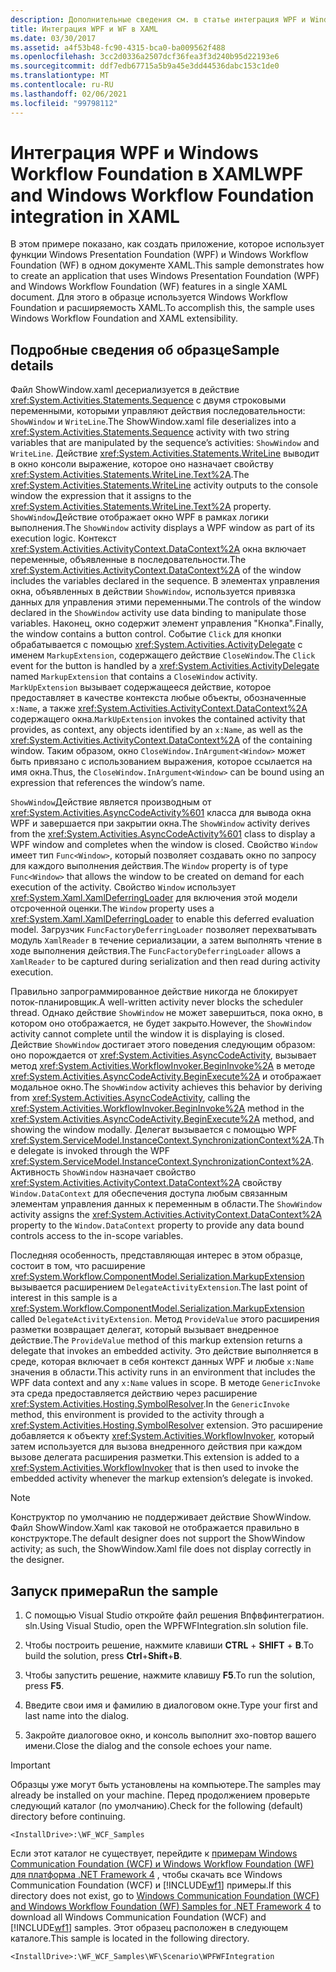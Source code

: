 ```yaml
---
description: Дополнительные сведения см. в статье интеграция WPF и Windows Workflow Foundation в XAML.
title: Интеграция WPF и WF в XAML
ms.date: 03/30/2017
ms.assetid: a4f53b48-fc90-4315-bca0-ba009562f488
ms.openlocfilehash: 3cc2d0336a2507dcf36fea3f3d240b95d22193e6
ms.sourcegitcommit: ddf7edb67715a5b9a45e3dd44536dabc153c1de0
ms.translationtype: MT
ms.contentlocale: ru-RU
ms.lasthandoff: 02/06/2021
ms.locfileid: "99798112"
---
```

# <a name="wpf-and-windows-workflow-foundation-integration-in-xaml"></a><span data-ttu-id="14f0a-103">Интеграция WPF и Windows Workflow Foundation в XAML</span><span class="sxs-lookup"><span data-stu-id="14f0a-103">WPF and Windows Workflow Foundation integration in XAML</span></span>

<span data-ttu-id="14f0a-104">В этом примере показано, как создать приложение, которое использует функции Windows Presentation Foundation (WPF) и Windows Workflow Foundation (WF) в одном документе XAML.</span><span class="sxs-lookup"><span data-stu-id="14f0a-104">This sample demonstrates how to create an application that uses Windows Presentation Foundation (WPF) and Windows Workflow Foundation (WF) features in a single XAML document.</span></span> <span data-ttu-id="14f0a-105">Для этого в образце используется Windows Workflow Foundation и расширяемость XAML.</span><span class="sxs-lookup"><span data-stu-id="14f0a-105">To accomplish this, the sample uses Windows Workflow Foundation and XAML extensibility.</span></span>

## <a name="sample-details"></a><span data-ttu-id="14f0a-106">Подробные сведения об образце</span><span class="sxs-lookup"><span data-stu-id="14f0a-106">Sample details</span></span>

 <span data-ttu-id="14f0a-107">Файл ShowWindow.xaml десериализуется в действие <xref:System.Activities.Statements.Sequence> с двумя строковыми переменными, которыми управляют действия последовательности: `ShowWindow` и `WriteLine`.</span><span class="sxs-lookup"><span data-stu-id="14f0a-107">The ShowWindow.xaml file deserializes into a <xref:System.Activities.Statements.Sequence> activity with two string variables that are manipulated by the sequence’s activities: `ShowWindow` and `WriteLine`.</span></span> <span data-ttu-id="14f0a-108">Действие <xref:System.Activities.Statements.WriteLine> выводит в окно консоли выражение, которое оно назначает свойству <xref:System.Activities.Statements.WriteLine.Text%2A>.</span><span class="sxs-lookup"><span data-stu-id="14f0a-108">The <xref:System.Activities.Statements.WriteLine> activity outputs to the console window the expression that it assigns to the <xref:System.Activities.Statements.WriteLine.Text%2A> property.</span></span> <span data-ttu-id="14f0a-109">`ShowWindow`Действие отображает окно WPF в рамках логики выполнения.</span><span class="sxs-lookup"><span data-stu-id="14f0a-109">The `ShowWindow` activity displays a WPF window as part of its execution logic.</span></span> <span data-ttu-id="14f0a-110">Контекст <xref:System.Activities.ActivityContext.DataContext%2A> окна включает переменные, объявленные в последовательности.</span><span class="sxs-lookup"><span data-stu-id="14f0a-110">The <xref:System.Activities.ActivityContext.DataContext%2A> of the window includes the variables declared in the sequence.</span></span> <span data-ttu-id="14f0a-111">В элементах управления окна, объявленных в действии `ShowWindow`, используется привязка данных для управления этими переменными.</span><span class="sxs-lookup"><span data-stu-id="14f0a-111">The controls of the window declared in the `ShowWindow` activity use data binding to manipulate those variables.</span></span> <span data-ttu-id="14f0a-112">Наконец, окно содержит элемент управления "Кнопка".</span><span class="sxs-lookup"><span data-stu-id="14f0a-112">Finally, the window contains a button control.</span></span> <span data-ttu-id="14f0a-113">Событие `Click` для кнопки обрабатывается с помощью <xref:System.Activities.ActivityDelegate> с именем `MarkupExtension`, содержащего действие `CloseWindow`.</span><span class="sxs-lookup"><span data-stu-id="14f0a-113">The `Click` event for the button is handled by a <xref:System.Activities.ActivityDelegate> named `MarkupExtension` that contains a `CloseWindow` activity.</span></span> <span data-ttu-id="14f0a-114">`MarkUpExtension` вызывает содержащееся действие, которое предоставляет в качестве контекста любые объекты, обозначенные `x:Name`, а также <xref:System.Activities.ActivityContext.DataContext%2A> содержащего окна.</span><span class="sxs-lookup"><span data-stu-id="14f0a-114">`MarkUpExtension` invokes the contained activity that provides, as context, any objects identified by an `x:Name`, as well as the <xref:System.Activities.ActivityContext.DataContext%2A> of the containing window.</span></span> <span data-ttu-id="14f0a-115">Таким образом, окно `CloseWindow.InArgument<Window>` может быть привязано с использованием выражения, которое ссылается на имя окна.</span><span class="sxs-lookup"><span data-stu-id="14f0a-115">Thus, the `CloseWindow.InArgument<Window>` can be bound using an expression that references the window’s name.</span></span>

 <span data-ttu-id="14f0a-116">`ShowWindow`Действие является производным от <xref:System.Activities.AsyncCodeActivity%601> класса для вывода окна WPF и завершается при закрытии окна.</span><span class="sxs-lookup"><span data-stu-id="14f0a-116">The `ShowWindow` activity derives from the <xref:System.Activities.AsyncCodeActivity%601> class to display a WPF window and completes when the window is closed.</span></span> <span data-ttu-id="14f0a-117">Свойство `Window` имеет тип `Func<Window>`, который позволяет создавать окно по запросу для каждого выполнения действия.</span><span class="sxs-lookup"><span data-stu-id="14f0a-117">The `Window` property is of type `Func<Window>` that allows the window to be created on demand for each execution of the activity.</span></span> <span data-ttu-id="14f0a-118">Свойство `Window` использует <xref:System.Xaml.XamlDeferringLoader> для включения этой модели отсроченной оценки.</span><span class="sxs-lookup"><span data-stu-id="14f0a-118">The `Window` property uses a <xref:System.Xaml.XamlDeferringLoader> to enable this deferred evaluation model.</span></span> <span data-ttu-id="14f0a-119">Загрузчик `FuncFactoryDeferringLoader` позволяет перехватывать модуль `XamlReader` в течение сериализации, а затем выполнять чтение в ходе выполнения действия.</span><span class="sxs-lookup"><span data-stu-id="14f0a-119">The `FuncFactoryDeferringLoader` allows a `XamlReader` to be captured during serialization and then read during activity execution.</span></span>

 <span data-ttu-id="14f0a-120">Правильно запрограммированное действие никогда не блокирует поток-планировщик.</span><span class="sxs-lookup"><span data-stu-id="14f0a-120">A well-written activity never blocks the scheduler thread.</span></span> <span data-ttu-id="14f0a-121">Однако действие `ShowWindow` не может завершиться, пока окно, в котором оно отображается, не будет закрыто.</span><span class="sxs-lookup"><span data-stu-id="14f0a-121">However, the `ShowWindow` activity cannot complete until the window it is displaying is closed.</span></span> <span data-ttu-id="14f0a-122">Действие `ShowWindow` достигает этого поведения следующим образом: оно порождается от <xref:System.Activities.AsyncCodeActivity>, вызывает метод <xref:System.Activities.WorkflowInvoker.BeginInvoke%2A> в методе <xref:System.Activities.AsyncCodeActivity.BeginExecute%2A> и отображает модальное окно.</span><span class="sxs-lookup"><span data-stu-id="14f0a-122">The `ShowWindow` activity achieves this behavior by deriving from <xref:System.Activities.AsyncCodeActivity>, calling the <xref:System.Activities.WorkflowInvoker.BeginInvoke%2A> method in the <xref:System.Activities.AsyncCodeActivity.BeginExecute%2A> method, and showing the window modally.</span></span> <span data-ttu-id="14f0a-123">Делегат вызывается с помощью WPF <xref:System.ServiceModel.InstanceContext.SynchronizationContext%2A>.</span><span class="sxs-lookup"><span data-stu-id="14f0a-123">The delegate is invoked through the WPF <xref:System.ServiceModel.InstanceContext.SynchronizationContext%2A>.</span></span> <span data-ttu-id="14f0a-124">Активность `ShowWindow` назначает свойство <xref:System.Activities.ActivityContext.DataContext%2A> свойству `Window.DataContext` для обеспечения доступа любым связанным элементам управления данных к переменным в области.</span><span class="sxs-lookup"><span data-stu-id="14f0a-124">The `ShowWindow` activity assigns the <xref:System.Activities.ActivityContext.DataContext%2A> property to the `Window.DataContext` property to provide any data bound controls access to the in-scope variables.</span></span>

 <span data-ttu-id="14f0a-125">Последняя особенность, представляющая интерес в этом образце, состоит в том, что расширение <xref:System.Workflow.ComponentModel.Serialization.MarkupExtension> вызывается расширением `DelegateActivityExtension`.</span><span class="sxs-lookup"><span data-stu-id="14f0a-125">The last point of interest in this sample is a <xref:System.Workflow.ComponentModel.Serialization.MarkupExtension> called `DelegateActivityExtension`.</span></span> <span data-ttu-id="14f0a-126">Метод `ProvideValue` этого расширения разметки возвращает делегат, который вызывает внедренное действие.</span><span class="sxs-lookup"><span data-stu-id="14f0a-126">The `ProvideValue` method of this markup extension returns a delegate that invokes an embedded activity.</span></span> <span data-ttu-id="14f0a-127">Это действие выполняется в среде, которая включает в себя контекст данных WPF и любые `x:Name` значения в области.</span><span class="sxs-lookup"><span data-stu-id="14f0a-127">This activity runs in an environment that includes the WPF data context and any `x:Name` values in scope.</span></span> <span data-ttu-id="14f0a-128">В методе `GenericInvoke` эта среда предоставляется действию через расширение <xref:System.Activities.Hosting.SymbolResolver>.</span><span class="sxs-lookup"><span data-stu-id="14f0a-128">In the `GenericInvoke` method, this environment is provided to the activity through a <xref:System.Activities.Hosting.SymbolResolver> extension.</span></span> <span data-ttu-id="14f0a-129">Это расширение добавляется к объекту <xref:System.Activities.WorkflowInvoker>, который затем используется для вызова внедренного действия при каждом вызове делегата расширения разметки.</span><span class="sxs-lookup"><span data-stu-id="14f0a-129">This extension is added to a <xref:System.Activities.WorkflowInvoker> that is then used to invoke the embedded activity whenever the markup extension’s delegate is invoked.</span></span>

> [!NOTE]
> <span data-ttu-id="14f0a-130">Конструктор по умолчанию не поддерживает действие ShowWindow. Файл ShowWindow.Xaml как таковой не отображается правильно в конструкторе.</span><span class="sxs-lookup"><span data-stu-id="14f0a-130">The default designer does not support the ShowWindow activity; as such, the ShowWindow.Xaml file does not display correctly in the designer.</span></span>

## <a name="run-the-sample"></a><span data-ttu-id="14f0a-131">Запуск примера</span><span class="sxs-lookup"><span data-stu-id="14f0a-131">Run the sample</span></span>

1. <span data-ttu-id="14f0a-132">С помощью Visual Studio откройте файл решения Впфвфинтегратион. sln.</span><span class="sxs-lookup"><span data-stu-id="14f0a-132">Using Visual Studio, open the WPFWFIntegration.sln solution file.</span></span>

2. <span data-ttu-id="14f0a-133">Чтобы построить решение, нажмите клавиши **CTRL** + **SHIFT** + **B**.</span><span class="sxs-lookup"><span data-stu-id="14f0a-133">To build the solution, press **Ctrl**+**Shift**+**B**.</span></span>

3. <span data-ttu-id="14f0a-134">Чтобы запустить решение, нажмите клавишу **F5**.</span><span class="sxs-lookup"><span data-stu-id="14f0a-134">To run the solution, press **F5**.</span></span>

4. <span data-ttu-id="14f0a-135">Введите свои имя и фамилию в диалоговом окне.</span><span class="sxs-lookup"><span data-stu-id="14f0a-135">Type your first and last name into the dialog.</span></span>

5. <span data-ttu-id="14f0a-136">Закройте диалоговое окно, и консоль выполнит эхо-повтор вашего имени.</span><span class="sxs-lookup"><span data-stu-id="14f0a-136">Close the dialog and the console echoes your name.</span></span>

> [!IMPORTANT]
> <span data-ttu-id="14f0a-137">Образцы уже могут быть установлены на компьютере.</span><span class="sxs-lookup"><span data-stu-id="14f0a-137">The samples may already be installed on your machine.</span></span> <span data-ttu-id="14f0a-138">Перед продолжением проверьте следующий каталог (по умолчанию).</span><span class="sxs-lookup"><span data-stu-id="14f0a-138">Check for the following (default) directory before continuing.</span></span>
>
> `<InstallDrive>:\WF_WCF_Samples`
>
> <span data-ttu-id="14f0a-139">Если этот каталог не существует, перейдите к [примерам Windows Communication Foundation (WCF) и Windows Workflow Foundation (WF) для платформа .NET Framework 4](https://www.microsoft.com/download/details.aspx?id=21459) , чтобы скачать все Windows Communication Foundation (WCF) и [!INCLUDE[wf1](../../../../includes/wf1-md.md)] примеры.</span><span class="sxs-lookup"><span data-stu-id="14f0a-139">If this directory does not exist, go to [Windows Communication Foundation (WCF) and Windows Workflow Foundation (WF) Samples for .NET Framework 4](https://www.microsoft.com/download/details.aspx?id=21459) to download all Windows Communication Foundation (WCF) and [!INCLUDE[wf1](../../../../includes/wf1-md.md)] samples.</span></span> <span data-ttu-id="14f0a-140">Этот образец расположен в следующем каталоге.</span><span class="sxs-lookup"><span data-stu-id="14f0a-140">This sample is located in the following directory.</span></span>
>
> `<InstallDrive>:\WF_WCF_Samples\WF\Scenario\WPFWFIntegration`
